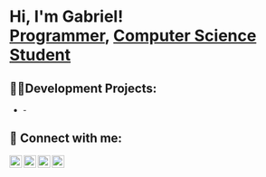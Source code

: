 <h1>Hi, I'm Gabriel! <br/><a href="https://github.com/Galagha01">Programmer</a>, <a href="https://www.linkedin.com/in/gabriel-alagha-a550761a8/">Computer Science Student</a>

<h2>👨‍💻Development Projects:</h2>

- <b><!-- Names of The projects--></b>
  -<!-- Links to The projects-->

<h2> 🤳 Connect with me:</h2>

[<img align="left" alt="Gabriel Alagha | YouTube" width="22px" src="https://cdn.jsdelivr.net/npm/simple-icons@v3/icons/youtube.svg" />][youtube]
[<img align="left" alt="Gabriel Alagha | Twitter" width="22px" src="https://cdn.jsdelivr.net/npm/simple-icons@v3/icons/twitter.svg" />][twitter]
[<img align="left" alt="Gabriel Alagha | LinkedIn" width="22px" src="https://cdn.jsdelivr.net/npm/simple-icons@v3/icons/linkedin.svg" />][linkedin]
[<img align="left" alt="Gabriel Alagha | Instagram" width="22px" src="https://cdn.jsdelivr.net/npm/simple-icons@v3/icons/instagram.svg" />][instagram]

[twitter]: https://twitter.com/joshmadakor
[youtube]: https://www.youtube.com/c/joshmadakor
[instagram]: https://www.instagram.com/joshmadakor/
[linkedin]: https://linkedin.com/in/joshmadakor
